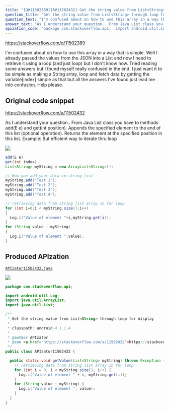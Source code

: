 ```yaml
---
title: "[Q#11502389][A#11502432] Get the string value from List<String> through loop for display"
question_title: "Get the string value from List<String> through loop for display"
question_text: "I'm confused about on how to use this array in a way that is simple. Well I already passed the values from the JSON into a List and now I need to retrieve it using a loop (and just loop) but I don't know how. Tried reading some answers but I found myself really confused in the end. I just want it to be simple as making a String array, loop and fetch data by getting the variable[index] simple as that but all the answers I've found just lead me into confusion. Help please."
answer_text: "As I understand your question.. From Java List class you have to methods add(E e) and get(int position). Appends the specified element to the end of this list (optional operation). Returns the element at the specified position in this list. Example: But efficient way to iterate thru loop"
apization_code: "package com.stackoverflow.api;  import android.util.Log; import java.util.ArrayList; import java.util.List;  /**  * Get the string value from List<String> through loop for display  *  * classpath: android-4.1.1.4  *  * @author APIzator  * @see <a href=\"https://stackoverflow.com/a/11502432\">https://stackoverflow.com/a/11502432</a>  */ public class APIzator11502432 {    public static void getValue(List<String> myString) throws Exception {     // retrieving data from string list array in for loop     for (int i = 0; i < myString.size(); i++) {       Log.i(\"Value of element \" + i, myString.get(i));     }     for (String value : myString) {       Log.i(\"Value of element \", value);     }   } }"
---
```


https://stackoverflow.com/q/11502389

I&#x27;m confused about on how to use this array in a way that is simple. Well I already passed the values from the JSON into a List and now I need to retrieve it using a loop (and just loop) but I don&#x27;t know how. Tried reading some answers but I found myself really confused in the end. I just want it to be simple as making a String array, loop and fetch data by getting the variable[index] simple as that but all the answers I&#x27;ve found just lead me into confusion. Help please.



## Original code snippet

https://stackoverflow.com/a/11502432

As I understand your question..
From Java List class you have to methods add(E e) and get(int position).
Appends the specified element to the end of this list (optional operation).
Returns the element at the specified position in this list.
Example:
But efficient way to iterate thru loop

<div class="code-logo"><img src="/stackoverflow.png" /></div>

```java
add(E e)
get(int index)
List<String> myString = new ArrayList<String>();

// How you add your data in string list
myString.add("Test 1");
myString.add("Test 2");
myString.add("Test 3");
myString.add("Test 4");

// retrieving data from string list array in for loop
for (int i=0;i < myString.size();i++)
{
  Log.i("Value of element "+i,myString.get(i));
}
for (String value : myString)
{
  Log.i("Value of element ",value);
}
```

## Produced APIzation

[`APIzator11502432.java`](https://github.com/pasqualesalza/apization/raw/main/data/search/APIzator11502432.java)

<div class="code-logo"><img src="/apizator.png" /></div>

```java
package com.stackoverflow.api;

import android.util.Log;
import java.util.ArrayList;
import java.util.List;

/**
 * Get the string value from List<String> through loop for display
 *
 * classpath: android-4.1.1.4
 *
 * @author APIzator
 * @see <a href="https://stackoverflow.com/a/11502432">https://stackoverflow.com/a/11502432</a>
 */
public class APIzator11502432 {

  public static void getValue(List<String> myString) throws Exception {
    // retrieving data from string list array in for loop
    for (int i = 0; i < myString.size(); i++) {
      Log.i("Value of element " + i, myString.get(i));
    }
    for (String value : myString) {
      Log.i("Value of element ", value);
    }
  }
}

```